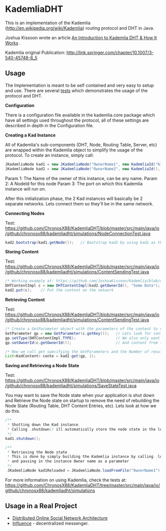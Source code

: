 KademliaDHT
========

This is an implementation of the Kademlia (http://en.wikipedia.org/wiki/Kademlia) routing protocol and DHT in Java.

Joshua Kissoon wrote an
article [An Introduction to Kademlia DHT & How It Works](http://gleamly.com/article/introduction-kademlia-dht-how-it-works)
.

Kademlia original Publication: http://link.springer.com/chapter/10.1007/3-540-45748-8_5

Usage
-----
The Implementation is meant to be self contained and very easy to setup and use. There are
several [tests](https://github.com/ChronosX88/KademliaDHT/tree/master/src/main/java/io/github/chronosx88/kademliadht/simulations)
which demonstrates the usage of the protocol and DHT.

**Configuration**

There is a configuration file available in the kademlia.core package which have all settings used throughout the
protocol, all of these settings are described in depth in the Configuration file.

**Creating a Kad Instance**

All of Kademlia's sub-components (DHT, Node, Routing Table, Server, etc) are wrapped within the Kademlia object to
simplify the usage of the protocol. To create an instance, simply call:

```Java
JKademliaNode kad1 = new JKademliaNode("OwnerName1", new KademliaId("6779878AEF92"), 12049);
JKademliaNode kad2 = new JKademliaNode("OwnerName2", new KademliaId(), 12057);  // Random NodeId will be generated
```

Param 1: The Name of the owner of this instance, can be any name. Param 2: A NodeId for this node Param 3: The port on
which this Kademlia instance will run on.

After this initialization phase, the 2 Kad instances will basically be 2 separate networks. Lets connect them so they'll
be in the same network.

**Connecting Nodes**

Test: https://github.com/ChronosX88/KademliaDHT/blob/master/src/main/java/io/github/chronosx88/kademliadht/simulations/NodeConnectionTest.java

```Java
kad2.bootstrap(kad1.getNode());   // Bootstrap kad2 by using kad1 as the main network node
```

**Storing Content**

Test: https://github.com/ChronosX88/KademliaDHT/blob/master/src/main/java/io/github/chronosx88/kademliadht/simulations/ContentSendingTest.java

```Java
/* Working example at: https://github.com/JoshuaKissoon/Kademlia/blob/master/src/kademlia/tests/ContentSendingTest.java */
DHTContentImpl c = new DHTContentImpl(kad2.getOwnerId(), "Some Data");  // Create a content
kad2.put(c);    // Put the content on the network

```

**Retrieving Content**

Test: https://github.com/ChronosX88/KademliaDHT/blob/master/src/main/java/io/github/chronosx88/kademliadht/simulations/ContentSendingTest.java

```Java
/* Create a GetParameter object with the parameters of the content to retrieve */
GetParameter gp = new GetParameter(c.getKey());   // Lets look for content by key
gp.setType(DHTContentImpl.TYPE);                  // We also only want content of this type
gp.setOwnerId(c.getOwnerId());                    // And content from this owner

/* Now we call get specifying the GetParameters and the Number of results we want */
List<KadContent> conte = kad2.get(gp, 1);
```

**Saving and Retrieving a Node State**

Test: https://github.com/ChronosX88/KademliaDHT/blob/master/src/main/java/io/github/chronosx88/kademliadht/simulations/SaveStateTest.java

You may want to save the Node state when your application is shut down and Retrieve the Node state on startup to remove
the need of rebuilding the Node State (Routing Table, DHT Content Entries, etc). Lets look at how we do this.

```Java
/** 
 * Shutting down the Kad instance.
 * Calling .shutdown() ill automatically store the node state in the location specified in the Configuration file 
 */
kad1.shutdown();

/**
 * Retrieving the Node state
 * This is done by simply building the Kademlia instance by calling .loadFromFile()
 * and passing in the instance Owner name as a parameter
 */
 JKademliaNode kad1Reloaded = JKademliaNode.loadFromFile("OwnerName1");
```

For more information on using Kademlia, check the tests
at: https://github.com/ChronosX88/KademliaDHT/tree/master/src/main/java/io/github/chronosx88/kademliadht/simulations


Usage in a Real Project
-----------------------

* [Distributed Online Social Network Architecture](https://github.com/JoshuaKissoon/DOSNA)
* [Influence](https://github.com/ChronosX88/Influence-android) - decentralized messenger.
